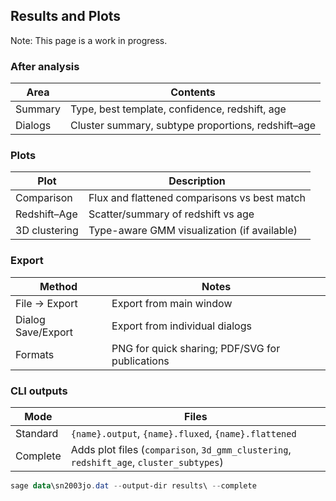## Results and Plots

Note: This page is a work in progress.

### After analysis

| Area | Contents |
|---|---|
| Summary | Type, best template, confidence, redshift, age |
| Dialogs | Cluster summary, subtype proportions, redshift–age |

### Plots

| Plot | Description |
|---|---|
| Comparison | Flux and flattened comparisons vs best match |
| Redshift–Age | Scatter/summary of redshift vs age |
| 3D clustering | Type-aware GMM visualization (if available) |

### Export

| Method | Notes |
|---|---|
| File → Export | Export from main window |
| Dialog Save/Export | Export from individual dialogs |
| Formats | PNG for quick sharing; PDF/SVG for publications |

### CLI outputs

| Mode | Files |
|---|---|
| Standard | `{name}.output`, `{name}.fluxed`, `{name}.flattened` |
| Complete | Adds plot files (`comparison`, `3d_gmm_clustering`, `redshift_age`, `cluster_subtypes`) |

```powershell
sage data\sn2003jo.dat --output-dir results\ --complete
```

